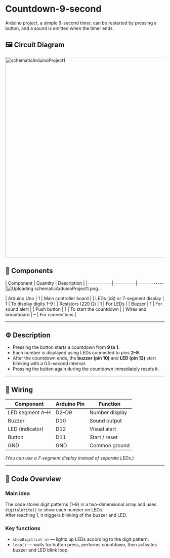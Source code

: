 # Countdown-9-second
Arduino project, a simple 9-second timer, can be restarted by pressing a button, and a sound is emitted when the timer ends.

## 🖼️ Circuit Diagram

<img width="1536" height="632" alt="schematicArduinoProject1" src="https://github.com/user-attachments/assets/9fc7b4ba-72aa-4f3a-ac60-f9fe81e80f97" />






## 🔧 Components

| Component | Quantity | Description |
|------------|-----------|-------------|![Uploading schematicArduinoProject1.png…]()

| Arduino Uno | 1 | Main controller board |
| LEDs (x8) or 7-segment display | 1 | To display digits 1–9 |
| Resistors (220 Ω) | 1 | For LEDs |
| Buzzer | 1 | For sound alert |
| Push button | 1 | To start the countdown |
| Wires and breadboard | – | For connections |

---

## ⚙️ Description

- Pressing the button starts a countdown from **9 to 1**.  
- Each number is displayed using LEDs connected to pins **2–9**.  
- After the countdown ends, the **buzzer (pin 10)** and **LED (pin 12)** start blinking with a 0.5-second interval.  
- Pressing the button again during the countdown immediately resets it.

---

## 🔌 Wiring

| Component | Arduino Pin | Function |
|------------|--------------|----------|
| LED segment A–H | D2–D9 | Number display |
| Buzzer | D10 | Sound output |
| LED (indicator) | D12 | Visual alert |
| Button | D11 | Start / reset |
| GND | GND | Common ground |

*(You can use a 7-segment display instead of separate LEDs.)*

---

## 💾 Code Overview

### Main idea
The code stores digit patterns (1–9) in a two-dimensional array and uses `digitalWrite()` to show each number on LEDs.  
After reaching 1, it triggers blinking of the buzzer and LED.

### Key functions
- `showDigit(int n)` — lights up LEDs according to the digit pattern.  
- `loop()` — waits for button press, performs countdown, then activates buzzer and LED blink loop.
